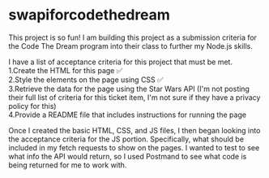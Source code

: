 # swapiforcodethedream
This project is so fun! I am building this project as a submission criteria for the Code The Dream program into their class to further my Node.js skills.

I have a list of acceptance criteria for this project that must be met.
<br/>
1.Create the HTML for this page ✅<br/>
2.Style the elements on the page using CSS ✅<br/>
3.Retrieve the data for the page using the Star Wars API (I'm not posting their full list of criteria for this ticket item, I'm not sure if they have a privacy policy for this)<br/>
4.Provide a README file that includes instructions for running the page <br/>

Once I created the basic HTML, CSS, and JS files, I then began looking into the acceptance criteria for the JS portion. Specifically, what should be included in my fetch requests to show on the pages. I wanted to test to see what info the API would return, so I used Postmand to see what code is being returned for me to work with. 
